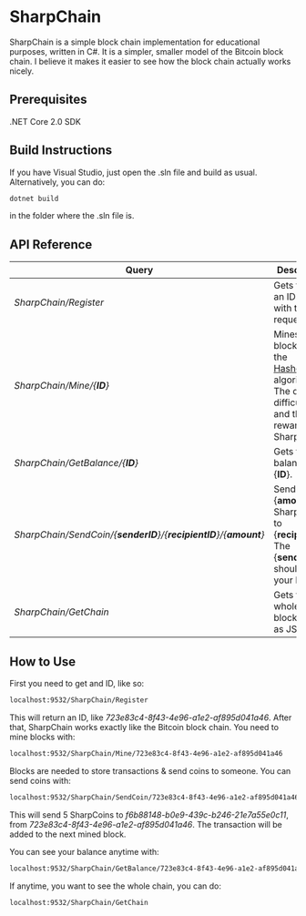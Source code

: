 # SharpChain
SharpChain is a simple block chain implementation for educational purposes, written in C#. It is a simpler, smaller model of the Bitcoin block chain. I believe it makes it easier to see how the block chain actually works nicely.

## Prerequisites
.NET Core 2.0 SDK

## Build Instructions
If you have Visual Studio, just open the .sln file and build as usual. 
Alternatively, you can do:
```bash
dotnet build
```
in the folder where the .sln file is.

## API Reference

| Query                       | Description|
| -------------               |-------------|
| _SharpChain/Register_        | Gets the user an ID to use with their requests. |
| _SharpChain/Mine/{**ID**}_        | Mines a block using the [Hashcash](https://en.wikipedia.org/wiki/Hashcash) algorithm. The default difficuly is 4, and the reward is 1 SharpCoin.                                  |
| _SharpChain/GetBalance/{**ID**}_  | Gets the balance of {**ID**}.                         |
| _SharpChain/SendCoin/{**senderID**}/{**recipientID**}/{**amount**}_| Send {**amount**} of SharpCoins to {**recipientID**}. The {**senderID**} should be your ID. |
| _SharpChain/GetChain_         | Gets the whole blockchain as JSON. |

## How to Use

First you need to get and ID, like so:
```bash
localhost:9532/SharpChain/Register
```
This will return an ID, like _723e83c4-8f43-4e96-a1e2-af895d041a46_.
After that, SharpChain works exactly like the Bitcoin block chain. You need to mine blocks with:
```bash
localhost:9532/SharpChain/Mine/723e83c4-8f43-4e96-a1e2-af895d041a46
```
Blocks are needed to store transactions & send coins to someone. You can send coins with:
```bash
localhost:9532/SharpChain/SendCoin/723e83c4-8f43-4e96-a1e2-af895d041a46/f6b88148-b0e9-439c-b246-21e7a55e0c11/5
```
This will send 5 SharpCoins to _f6b88148-b0e9-439c-b246-21e7a55e0c11_, from _723e83c4-8f43-4e96-a1e2-af895d041a46_. The transaction will be added to the next mined block.

You can see your balance anytime with:
```bash
localhost:9532/SharpChain/GetBalance/723e83c4-8f43-4e96-a1e2-af895d041a46
```

If anytime, you want to see the whole chain, you can do:
```bash
localhost:9532/SharpChain/GetChain
```
